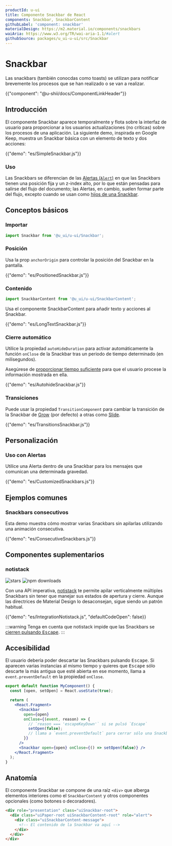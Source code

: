 ```yaml
---
productId: u-ui
title: Componente Snackbar de React
components: Snackbar, SnackbarContent
githubLabel: 'component: snackbar'
materialDesign: https://m2.material.io/components/snackbars
waiAria: https://www.w3.org/TR/wai-aria-1.1/#alert
githubSource: packages/u_ui-u-ui/src/Snackbar
---
```


# Snackbar

<p class="description">Las snackbars (también conocdas como toasts) se utilizan para notificar brevemente los procesos que se han realizado o se van a realizar.</p>

{{"component": "@u-shii/docs/ComponentLinkHeader"}}

## Introducción

El componente Snackbar aparece temporalmente y flota sobre la interfaz de usuario para proporcionar a los usuarios actualizaciones (no críticas) sobre los procesos de una aplicación.
La siguiente demo, inspirada en Google Keep, muestra un Snackbar básica con un elemento de texto y dos acciones:

{{"demo": "es/SimpleSnackbar.js"}}

### Uso

Las Snackbars se diferencian de las [Alertas (`Alert`)](/u_ui/u-ui/react-alert/) en que las Snackbars tienen una posición fija y un z-index alto, por lo que están pensadas para salirse del flujo del documento; las Alertas, en cambio, suelen formar parte del flujo, excepto cuando se usan como [hijos de una Snackbar](#uso-con-alertas).

## Conceptos básicos

### Importar

```jsx
import Snackbar from '@u_ui/u-ui/Snackbar';
```

### Posición

Usa la prop `anchorOrigin` para controlar la posición del Snackbar en la pantalla.

{{"demo": "es/PositionedSnackbar.js"}}

### Contenido

```jsx
import SnackbarContent from '@u_ui/u-ui/SnackbarContent';
```

Usa el componente SnackbarContent para añadir texto y acciones al Snackbar.

{{"demo": "es/LongTextSnackbar.js"}}

### Cierre automático

Utilice la propiedad `autoHideDuration` para activar automáticamente la función `onClose` de la Snackbar tras un periodo de tiempo determinado (en milisegundos).

Asegúrese de [proporcionar tiempo suficiente](https://www.w3.org/TR/UNDERSTANDING-WCAG20/time-limits.html) para que el usuario procese la información mostrada en ella.

{{"demo": "es/AutohideSnackbar.js"}}

### Transiciones

Puede usar la propiedad `TransitionComponent` para cambiar la transición de la Snackbar de [Grow](/u_ui/u-ui/transitions/#grow) (por defecto) a otras como [Slide](/u_ui/u-ui/transitions/#slide).

{{"demo": "es/TransitionsSnackbar.js"}}

## Personalización

### Uso con Alertas

Utilice una Alerta dentro de una Snackbar para los mensajes que comunican una determinada gravedad.

{{"demo": "es/CustomizedSnackbars.js"}}

## Ejemplos comunes

### Snackbars consecutivos

Esta demo muestra cómo mostrar varias Snackbars sin apilarlas utilizando una animación consecutiva.

{{"demo": "es/ConsecutiveSnackbars.js"}}

## Componentes suplementarios

### notistack

![stars](https://img.shields.io/github/stars/iamhosseindhv/notistack.svg?style=social&label=Star)
![npm downloads](https://img.shields.io/npm/dm/notistack.svg)

Con una API imperativa, [notistack](https://github.com/iamhosseindhv/notistack) te permite apilar verticalmente múltiples Snackbars sin tener que manejar sus estados de apertura y cierre.
Aunque las directrices de Material Design lo desaconsejan, sigue siendo un patrón habitual.

{{"demo": "es/IntegrationNotistack.js", "defaultCodeOpen": false}}

:::warning
Tenga en cuenta que notistack impide que las Snackbars se [cierren pulsando <kbd class="key">Escape</kbd>](#accesibilidad).
:::

## Accesibilidad

El usuario debería poder descartar las Snackbars pulsando <kbd class="key">Escape</kbd>. Si aparecen varias instancias al mismo tiempo y quieres que <kbd class="key">Escape</kbd> sólo descarte la más antigua que esté abierta en ese momento, llama a `event.preventDefault` en la propiedad `onClose`.

```jsx
export default function MyComponent() {
  const [open, setOpen] = React.useState(true);

  return (
    <React.Fragment>
      <Snackbar
        open={open}
        onClose={(event, reason) => {
          // `reason === 'escapeKeyDown'` si se pulsó `Escape`
          setOpen(false);
          // llama a `event.preventDefault` para cerrar sólo una Snackbar a la vez.
        }}
      />
      <Snackbar open={open} onClose={() => setOpen(false)} />
    </React.Fragment>
  );
}
```

## Anatomía

El componente Snackbar se compone de una raíz `<div>` que alberga elementos interiores como el `SnackbarContent` y otros componentes opcionales (como botones o decoradores).

```html
<div role="presentation" class="uiSnackbar-root">
  <div class="uiPaper-root uiSnackbarContent-root" role="alert">
    <div class="uiSnackbarContent-message">
      <!-- El contenido de la Snackbar va aquí -->
    </div>
  </div>
</div>
```